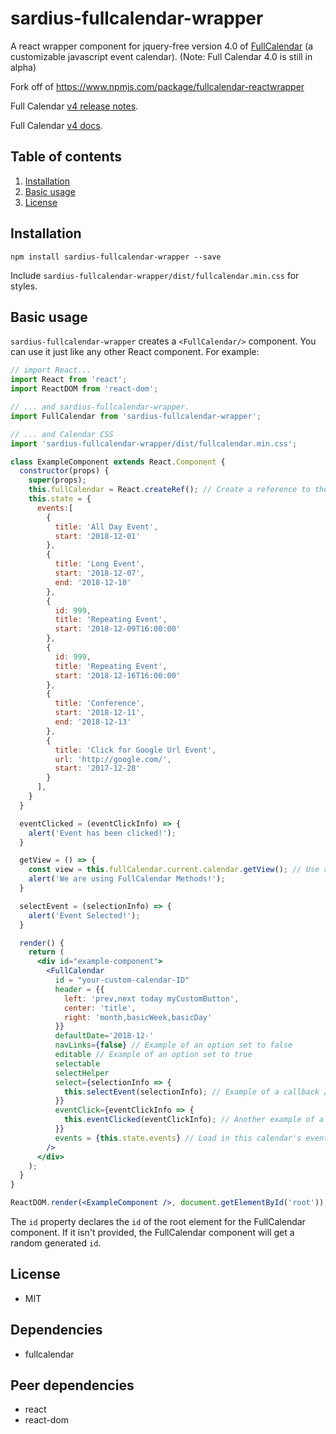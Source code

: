 # sardius-fullcalendar-wrapper

A react wrapper component for jquery-free version 4.0 of [FullCalendar](https://fullcalendar.io/) (a customizable javascript event calendar). (Note: Full Calendar 4.0 is still in alpha)

Fork off of https://www.npmjs.com/package/fullcalendar-reactwrapper

Full Calendar [v4 release notes](https://fullcalendar.io/docs/v4/release-notes).

Full Calendar [v4 docs](https://fullcalendar.io/docs/v4#toc).

## Table of contents
1. [Installation](#installation)
2. [Basic usage](#basic-usage)
3. [License](#license)


## Installation 

`npm install sardius-fullcalendar-wrapper --save`

Include `sardius-fullcalendar-wrapper/dist/fullcalendar.min.css` for styles.

## Basic usage

`sardius-fullcalendar-wrapper` creates a `<FullCalendar/>` component. You can use it just like any other React component. For example:
 
```jsx
// import React...
import React from 'react';
import ReactDOM from 'react-dom';

// ... and sardius-fullcalendar-wrapper.
import FullCalendar from 'sardius-fullcalendar-wrapper';

// ... and Calendar CSS
import 'sardius-fullcalendar-wrapper/dist/fullcalendar.min.css';

class ExampleComponent extends React.Component {
  constructor(props) {
    super(props);
    this.fullCalendar = React.createRef(); // Create a reference to the component to use Full Calendar methods
    this.state = {
      events:[
        {
          title: 'All Day Event',
          start: '2018-12-01'
        },
        {
          title: 'Long Event',
          start: '2018-12-07',
          end: '2018-12-10'
        },
        {
          id: 999,
          title: 'Repeating Event',
          start: '2018-12-09T16:00:00'
        },
        {
          id: 999,
          title: 'Repeating Event',
          start: '2018-12-16T16:00:00'
        },
        {
          title: 'Conference',
          start: '2018-12-11',
          end: '2018-12-13'
        },
        {
          title: 'Click for Google Url Event',
          url: 'http://google.com/',
          start: '2017-12-28'
        }
      ],		
    }
  }

  eventClicked = (eventClickInfo) => {
    alert('Event has been clicked!');
  }

  getView = () => {
    const view = this.fullCalendar.current.calendar.getView(); // Use reference to call Full Calendar Methods
    alert('We are using FullCalendar Methods!');
  }

  selectEvent = (selectionInfo) => {
    alert('Event Selected!');
  }

  render() {
    return (
      <div id="example-component">
        <FullCalendar
          id = "your-custom-calendar-ID"
          header = {{
            left: 'prev,next today myCustomButton',
            center: 'title',
            right: 'month,basicWeek,basicDay'
          }}
          defaultDate='2018-12-'
          navLinks={false} // Example of an option set to false
          editable // Example of an option set to true
          selectable
          selectHelper
          select={selectionInfo => {
            this.selectEvent(selectionInfo); // Example of a callback / handler function
          }}
          eventClick={eventClickInfo => {
            this.eventClicked(eventClickInfo); // Another example of a callback / handler function
          }}
          events = {this.state.events} // Load in this calendar's events
        />
      </div>
    );
  }
}

ReactDOM.render(<ExampleComponent />, document.getElementById('root'));
```

The `id` property declares the `id` of the root element for the FullCalendar component. If it isn't provided, the FullCalendar component will get a random generated `id`.

## License 
* MIT

## Dependencies

* fullcalendar

## Peer dependencies 

* react
* react-dom
